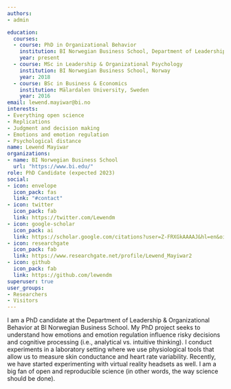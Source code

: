 ```yaml
---
authors:
- admin

education:
  courses:
  - course: PhD in Organizational Behavior
    institution: BI Norwegian Business School, Department of Leadership and Organizational Behavior
    year: present
  - course: MSc in Leadership & Organizational Psychology
    institution: BI Norwegian Business School, Norway
    year: 2018
  - course: BSc in Business & Economics
    institution: Mälardalen University, Sweden
    year: 2016
email: lewend.mayiwar@bi.no
interests:
- Everything open science
- Replications
- Judgment and decision making
- Emotions and emotion regulation
- Psychological distance
name: Lewend Mayiwar
organizations:
- name: BI Norwegian Business School
  url: "https://www.bi.edu/"
role: PhD Candidate (expected 2023)
social:
- icon: envelope
  icon_pack: fas
  link: "#contact"
- icon: twitter
  icon_pack: fab
  link: https://twitter.com/Lewendm
- icon: google-scholar
  icon_pack: ai
  link: https://scholar.google.com/citations?user=Z-FRXGkAAAAJ&hl=en&oi=ao
- icon: researchgate
  icon_pack: fab
  link: https://www.researchgate.net/profile/Lewend_Mayiwar2
- icon: github
  icon_pack: fab
  link: https://github.com/lewendm
superuser: true
user_groups:
- Researchers
- Visitors
---
```


I am a PhD candidate at the Department of Leadership & Organizational Behavior at BI Norwegian Business School. My PhD project seeks to understand how emotions and emotion regulation influence risky decisions and cognitive processing (i.e., analytical vs. intuitive thinking). I conduct experiments in a laboratory setting where we use physiological tools that allow us to measure skin conductance and heart rate variability. Recently, we have started experimenting with virtual reality headsets as well. I am a big fan of open and reproducible science (in other words, the way science should be done).

